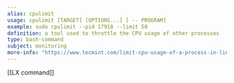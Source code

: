 ```yaml
---
alias: cpulimit
usage: cpulimit [TARGET] [OPTIONS...] [ -- PROGRAM]
example: sudo cpulimit --pid 17918 --limit 50
definition: a tool used to throttle the CPU usage of other processes
type: bash-command
subject: monitoring
more-info: "https://www.tecmint.com/limit-cpu-usage-of-a-process-in-linux-with-cpulimit-tool/"
---
```

 
[[LX command]]